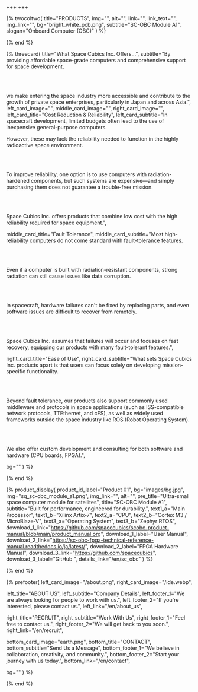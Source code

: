 +++
+++

{% twocoltwo(
  title="PRODUCTS",
  img="",
  alt="",
  link="",
  link_text="",
  img_link="",
  bg="bright_white_pcb.png",
  subtitle="SC-OBC Module A1",
  slogan="Onboard Computer (OBC)"
) %}
<!-- no text -->
{% end %}


{% threecard(
  title="What Space Cubics Inc. Offers...",
  subtitle="By providing affordable space-grade computers and comprehensive support for space development,
  
  <br><br>
  
  we make entering the space industry more accessible and contribute to the growth of private space enterprises, particularly in Japan and across Asia.",
  left_card_image="",
  middle_card_image="",
  right_card_image="",
  left_card_title="Cost Reduction & Reliability",
  left_card_subtitle="In spacecraft development, limited budgets often lead to the use of inexpensive general-purpose computers. 

  However, these may lack the reliability needed to function in the highly radioactive space environment.
  
  <br><br>
  
  To improve reliability, one option is to use computers with radiation-hardened components, but such systems are expensive—and simply purchasing them does not guarantee a trouble-free mission.
  
  <br><br>
  
  Space Cubics Inc. offers products that combine low cost with the high reliability required for space equipment.",
  
  middle_card_title="Fault Tolerance",
  middle_card_subtitle="Most high-reliability computers do not come standard with fault-tolerance features.
  
  <br><br>
  
  Even if a computer is built with radiation-resistant components, strong radiation can still cause issues like data corruption.
  
  <br><br>
  
  In spacecraft, hardware failures can't be fixed by replacing parts, and even software issues are difficult to recover from remotely.
  
  <br><br>
  
  Space Cubics Inc. assumes that failures will occur and focuses on fast recovery, equipping our products with many fault-tolerant features.",

  right_card_title="Ease of Use",
  right_card_subtitle="What sets Space Cubics Inc. products apart is that users can focus solely on developing mission-specific functionality.
  
  <br><br>
  
  Beyond fault tolerance, our products also support commonly used middleware and protocols in space applications (such as ISS-compatible network protocols, TTEthernet, and cFS), as well as widely used frameworks outside the space industry like ROS (Robot Operating System).
  
  <br><br>
  
  We also offer custom development and consulting for both software and hardware (CPU boards, FPGA).",

  bg=""
) %}
<!--display element -->
{% end %}

{% product_display(
  product_id_label="Product 01",
  bg="images/bg.jpg",
  img="sq_sc-obc_module_a1.png",
  img_link="",
  alt="",
  pre_title="Ultra-small space computer module for satellites",
  title="SC-OBC Module A1",
  subtitle="Built for performance, engineered for durability.",
  text1_a="Main Processor",
  text1_b="Xilinx Artix-7",
  text2_a="CPU",
  text2_b="Cortex M3 / MicroBlaze-V",
  text3_a="Operating System",
  text3_b="Zephyr RTOS",
  download_1_link="https://github.com/spacecubics/scobc-product-manual/blob/main/product_manual.org",
  download_1_label="User Manual",
  download_2_link="https://sc-obc-fpga-technical-reference-manual.readthedocs.io/ja/latest/",
  download_2_label="FPGA Hardware Manual",
  download_3_link="https://github.com/spacecubics",
  download_3_label="GitHub  ",
  details_link="/en/sc_obc"
) %}
<!-- no text -->
{% end %}

{% prefooter(
  left_card_image="/about.png", 
  right_card_image="/ide.webp",

  left_title="ABOUT US",
  left_subtitle="Company Details",
  left_footer_1="We are always looking for people to work with us.",
  left_footer_2="If you're interested, please contact us.",
  left_link="/en/about_us",

  right_title="RECRUIT",
  right_subtitle="Work With Us",
  right_footer_1="Feel free to contact us.",
  right_footer_2="We will get back to you soon.",
  right_link="/en/recruit",

  bottom_card_image="earth.png",
  bottom_title="CONTACT",
  bottom_subtitle="Send Us a Message",
  bottom_footer_1="We believe in collaboration, creativity, and community.",
  bottom_footer_2="Start your journey with us today.",
  bottom_link="/en/contact",

  bg=""
) %}
<!--display element -->
{% end %}

